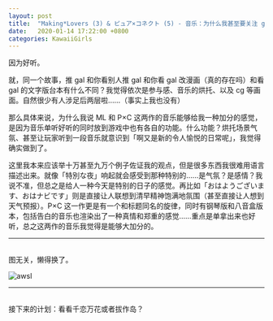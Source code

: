 ```yaml
---
layout: post
title:  "Making*Lovers (3) & ピュア×コネクト (5) - 音乐：为什么我甚至要关注 gal 音乐"
date:   2020-01-14 17:22:00 +0800
categories: KawaiiGirls
---
```


因为好听。

就，同一个故事，推 gal 和你看别人推 gal 和你看 gal 改漫画（真的存在吗）和看 gal 的文字版台本有什么不同？我觉得依次是参与感、音乐的烘托、以及 cg 等画面。自然很少有人涉足后两层啦……（事实上我也没有）

那么具体来说，为什么我说 ML 和 P×C 这两作的音乐能够给我一种加分的感觉，是因为音乐单听好听的同时放到游戏中也有各自的功能。什么功能？烘托场景气氛、甚至让玩家听到一段音乐就意识到「啊又是新的令人愉悦的日常呢」，我觉得确实做到了。

这里我本来应该举十万甚至九万个例子佐证我的观点，但是很多东西我很难用语言描述出来。就像「特別な夜」响起就会感受到那种特别的……是气氛？是感情？我说不准，但总之是给人一种今天是特别的日子的感觉。再比如「おはようございます、おはナビです」则是直接让人联想到清早精神饱满地氛围（甚至直接让人想到天气预报）。P×C 这一作更是有一个和标题同名的旋律，同时有钢琴版和八音盒版本，包括告白的音乐也渲染出了一种真情和郑重的感觉……重点是单拿出来也好听，总之这两作的音乐我觉得是能够大加分的。

---

<br />图无关，懒得换了。

![awsl](https://i.loli.net/2020/01/10/rF6hlU5u84WpLiw.gif)

---

<br />接下来的计划：看看千恋万花或者拔作岛？